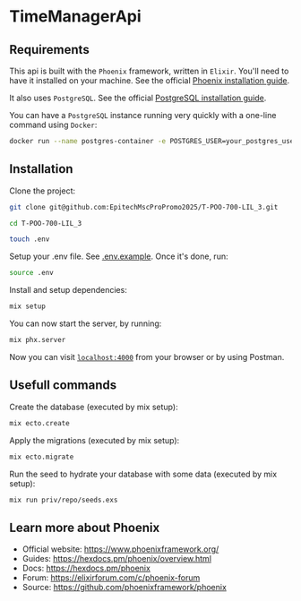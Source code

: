 # TimeManagerApi

## Requirements

This api is built with the `Phoenix` framework, written in `Elixir`. You'll need to have it installed on your machine. See the official [Phoenix installation guide](https://hexdocs.pm/phoenix/installation.html).

It also uses `PostgreSQL`. See the official [PostgreSQL installation guide](https://wiki.postgresql.org/wiki/Detailed_installation_guides).

You can have a `PostgreSQL` instance running very quickly with a one-line command using `Docker`:
```bash
docker run --name postgres-container -e POSTGRES_USER=your_postgres_user -e POSTGRES_PASSWORD=your_postgres_user_password -p 5432:5432 -d postgres
```

## Installation

Clone the project:
```bash
git clone git@github.com:EpitechMscProPromo2025/T-POO-700-LIL_3.git
```
```bash
cd T-POO-700-LIL_3
```

```bash
touch .env
```
Setup your .env file. See [.env.example](.env.example).
Once it's done, run:
```bash
source .env
```

Install and setup dependencies:
```bash
mix setup
```

You can now start the server, by running:
```bash
mix phx.server
```

Now you can visit [`localhost:4000`](http://localhost:4000) from your browser or by using Postman.

## Usefull commands

Create the database (executed by mix setup):
```bash
mix ecto.create
```

Apply the migrations (executed by mix setup):
```bash
mix ecto.migrate
```

Run the seed to hydrate your database with some data (executed by mix setup):
```bash
mix run priv/repo/seeds.exs
```

## Learn more about Phoenix

  * Official website: https://www.phoenixframework.org/
  * Guides: https://hexdocs.pm/phoenix/overview.html
  * Docs: https://hexdocs.pm/phoenix
  * Forum: https://elixirforum.com/c/phoenix-forum
  * Source: https://github.com/phoenixframework/phoenix
